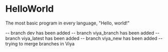 # HelloWorld
The most basic program in every language, "Hello, world!"

-- branch dev has been added
-- branch viya_branch has been added
-- branch viya_latest has been added
-- branch viya_new has been added
-- trying to merge branches in Viya
